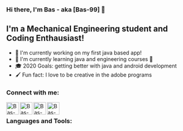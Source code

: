 ### Hi there, I'm Bas - aka [Bas-99]  👋


## I'm a Mechanical Engineering student and Coding Enthausiast!
- 🔭 I'm currently working on my first java based app! 
- 🌱 I'm currently learning java and engineering courses 🤣
- 🎓 2020 Goals: getting better with java and android development
- 🖌 Fun fact: I love to be creative in the adobe programs

### Connect with me:


[<img align="left" alt="Bas-99" width= "33px" src="https://www.iconfinder.com/icons/3225191/instagram_media_app_social_popular_logo_icon" />][Instagram]
[<img align="left" alt="Bas-99" width="33px" src="https://cdn3.iconfinder.com/data/icons/2018-social-media-logotypes/1000/2018_social_media_popular_app_logo_linkedin-512.png" />][Linkedin]
[<img align="left" alt="Bas-99" width="33px" src="https://cdn3.iconfinder.com/data/icons/2018-social-media-logotypes/1000/2018_social_media_popular_app_logo_reddit-512.png" />][Reddit]
[<img align="left" alt="Bas-99" width="33px" src="https://cdn3.iconfinder.com/data/icons/2018-social-media-logotypes/1000/2018_social_media_popular_app_logo_twitter-512.png" />][Twitter]

<br />

### Languages and Tools:


<br />
<br />

[Linkedin]: https://www.linkedin.com/in/bas-van-de-rijt-a548701a2
[Instagram]: https://www.instagram.com/basvanderijt
[Reddit]: https://www.reddit.com/user/bas161299
[Twitter]: https://www.twitter.com/rijt_bas
